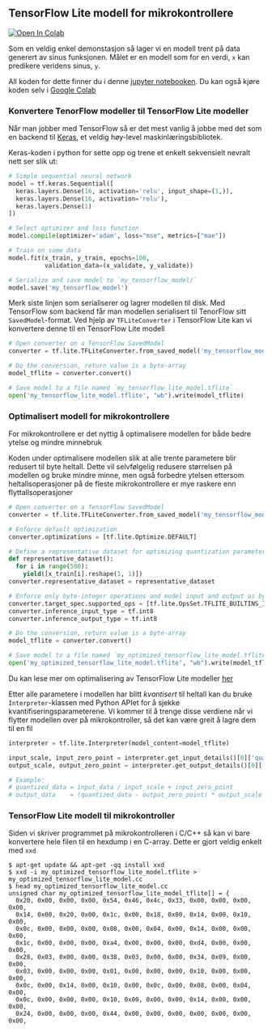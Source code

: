## TensorFlow Lite modell for mikrokontrollere

[![Open In Colab](https://colab.research.google.com/assets/colab-badge.svg)](https://colab.research.google.com/github/knowit/esp32-intro/blob/master/Leksjoner/NevraltNettverkInferens/sin_model_tflite.ipynb)

Som en veldig enkel demonstasjon så lager vi en modell trent på data generert av sinus funksjonen. Målet er en modell som for en verdi, `x` kan predikere veridens sinus, `y`.

All koden for dette finner du i denne [jupyter notebooken](./sin_model_tflite.ipynb). Du kan også kjøre koden selv i [Google Colab](https://colab.research.google.com/github/knowit/esp32-intro/blob/master/Leksjoner/NevraltNettverkInferens/sin_model_tflite.ipynb)

### Konvertere TenorFlow modeller til TensorFlow Lite modeller

Når man jobber med TensorFlow så er det mest vanlig å jobbe med det som en backend til [Keras](https://keras.io/), et veldig høy-level maskinlæringsbibliotek.

Keras-koden i python for sette opp og trene et enkelt sekvensielt nevralt nett ser slik ut:
```python
# Simple sequential neural network
model = tf.keras.Sequential([
  keras.layers.Dense(16, activation='relu', input_shape=(1,)),
  keras.layers.Dense(16, activation='relu'),
  keras.layers.Dense(1)
])

# Select optimizer and loss function 
model.compile(optimizer='adam', loss="mse", metrics=["mae"])

# Train on some data
model.fit(x_train, y_train, epochs=100,
          validation_data=(x_validate, y_validate))

# Serialize and save model to `my_tensorflow_model/`
model.save('my_tensorflow_model')
```

Merk siste linjen som serialiserer og lagrer modellen til disk. Med TensorFlow som backend får man modellen serialisert til TenorFlow sitt `SavedModel`-format. Ved hjelp av `TFLiteConverter` i TensorFlow Lite kan vi konvertere denne til en TensorFlow Lite modell

```python
# Open converter on a TensorFlow SavedModel
converter = tf.lite.TFLiteConverter.from_saved_model('my_tensorflow_model')

# Do the conversion, return value is a byte-array
model_tflite = converter.convert()

# Save model to a file named `my_tensorflow_lite_model.tflite`
open('my_tensorflow_lite_model.tflite', "wb").write(model_tflite)
```

### Optimalisert modell for mikrokontrollere 

For mikrokontrollere er det nyttig å optimalisere modellen for både bedre ytelse og mindre minnebruk

Koden under optimalisere modellen slik at alle trente parametere blir redusert til byte heltall. Dette vil selvfølgelig redusere størrelsen på modellen og bruke mindre minne, men også forbedre ytelsen ettersom heltallsoperasjoner på de fleste mikrokontrollere er mye raskere enn flyttallsoperasjoner 
```python
# Open converter on a TensorFlow SavedModel
converter = tf.lite.TFLiteConverter.from_saved_model('my_tensorflow_model')

# Enforce default optimization
converter.optimizations = [tf.lite.Optimize.DEFAULT]

# Define a representative dataset for optimizing quantization parameters
def representative_dataset():
  for i in range(500):
    yield([x_train[i].reshape(1, 1)])
converter.representative_dataset = representative_dataset

# Enforce only byte-integer operations and model input and output as byte-integers
converter.target_spec.supported_ops = [tf.lite.OpsSet.TFLITE_BUILTINS_INT8]
converter.inference_input_type = tf.int8
converter.inference_output_type = tf.int8

# Do the conversion, return value is a byte-array
model_tflite = converter.convert()

# Save model to a file named `my_optimized_tensorflow_lite_model.tflite`
open('my_optimized_tensorflow_lite_model.tflite', "wb").write(model_tflite)
```

Du kan lese mer om optimalisering av TensorFlow Lite modeller [her](https://www.tensorflow.org/lite/performance/model_optimization)

Etter alle parametere i modellen har blitt _kvantisert_ til heltall kan du bruke `Interpreter`-klassen med Python APIet for å sjekke kvantifiseringsparameterene. Vi kommer til å trenge disse verdiene når vi flytter modellen over på mikrokontroller, så det kan være greit å lagre dem til en fil
```python
interpreter = tf.lite.Interpreter(model_content=model_tflite)

input_scale, input_zero_point = interpreter.get_input_details()[0]['quantization'] 
output_scale, output_zero_point = interpreter.get_output_details()[0]['quantization']

# Example:
# quantized_data = input_data / input_scale + input_zero_point
# output_data    = (quantized_data - output_zero_point) * output_scale
```

### TensorFlow Lite modell til mikrokontroller

Siden vi skriver programmet på mikrokontrolleren i C/C++ så kan vi bare konvertere hele filen til en hexdump i en C-array. Dette er gjort veldig enkelt med `xxd`

```
$ apt-get update && apt-get -qq install xxd
$ xxd -i my_optimized_tensorflow_lite_model.tflite > my_optimized_tensorflow_lite_model.cc
$ head my_optimized_tensorflow_lite_model.cc
unsigned char my_optimized_tensorflow_lite_model_tflite[] = {
  0x20, 0x00, 0x00, 0x00, 0x54, 0x46, 0x4c, 0x33, 0x00, 0x00, 0x00, 0x00,
  0x14, 0x00, 0x20, 0x00, 0x1c, 0x00, 0x18, 0x00, 0x14, 0x00, 0x10, 0x00,
  0x0c, 0x00, 0x00, 0x00, 0x08, 0x00, 0x04, 0x00, 0x14, 0x00, 0x00, 0x00,
  0x1c, 0x00, 0x00, 0x00, 0xa4, 0x00, 0x00, 0x00, 0xd4, 0x00, 0x00, 0x00,
  0x28, 0x03, 0x00, 0x00, 0x38, 0x03, 0x00, 0x00, 0x34, 0x09, 0x00, 0x00,
  0x03, 0x00, 0x00, 0x00, 0x01, 0x00, 0x00, 0x00, 0x10, 0x00, 0x00, 0x00,
  0x0c, 0x00, 0x14, 0x00, 0x10, 0x00, 0x0c, 0x00, 0x08, 0x00, 0x04, 0x00,
  0x0c, 0x00, 0x00, 0x00, 0x10, 0x00, 0x00, 0x00, 0x14, 0x00, 0x00, 0x00,
  0x24, 0x00, 0x00, 0x00, 0x44, 0x00, 0x00, 0x00, 0x00, 0x00, 0x00, 0x00,
```
